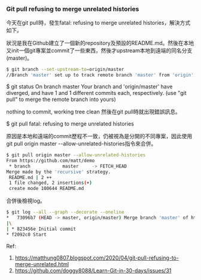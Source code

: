 ### Git pull refusing to merge unrelated histories
今天在git pull時，發生fatal: refusing to merge unrelated histories，解決方式如下。

狀況是我在Github建立了一個新的repository及預設的README.md。然後在本地又init一個git專案並commit了一些東西，然後才upstream本地到遠端的同名分支(master)。

```sh
$ git branch --set-upstream-to=origin/master
//Branch 'master' set up to track remote branch 'master' from 'origin'
```

$ git status
On branch master
Your branch and 'origin/master' have diverged,
and have 1 and 1 different commits each, respectively.
  (use "git pull" to merge the remote branch into yours)

nothing to commit, working tree clean
然後在git pull時就出現錯誤訊息。

$ git pull
fatal: refusing to merge unrelated histories

原因是本地和遠端的commit歷程不一致，仍被視為是分開的不同專案，因此使用git pull origin master --allow-unrelated-histories指令來合併。

```sh
$ git pull origin master --allow-unrelated-histories
From https://github.com/matt/demo
 * branch            master     -> FETCH_HEAD
Merge made by the 'recursive' strategy.
 README.md | 2 ++
 1 file changed, 2 insertions(+)
 create mode 100644 README.md
```

合併後檢視log。

```sh
$ git log --all --graph --decorate --oneline
*   73096b7 (HEAD -> master, origin/master) Merge branch 'master' of https://gith.com/matt/crm
|\
| * 823456e Initial commit
* f2092c0 Start
```


Ref: 
1. https://matthung0807.blogspot.com/2020/04/git-pull-refusing-to-merge-unrelated.html
2. https://github.com/doggy8088/Learn-Git-in-30-days/issues/31